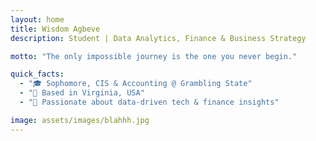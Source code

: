 ```yaml
---
layout: home
title: Wisdom Agbeve
description: Student | Data Analytics, Finance & Business Strategy

motto: "The only impossible journey is the one you never begin."

quick_facts:
  - "🎓 Sophomore, CIS & Accounting @ Grambling State"
  - "📍 Based in Virginia, USA"
  - "🚀 Passionate about data-driven tech & finance insights"

image: assets/images/blahhh.jpg
---
```

